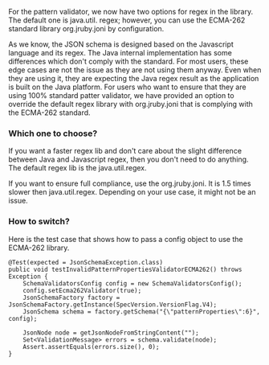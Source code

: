 For the pattern validator, we now have two options for regex in the library. The default one is java.util. regex; however, you can use the ECMA-262 standard library org.jruby.joni by configuration. 

As we know, the JSON schema is designed based on the Javascript language and its regex. The Java internal implementation has some differences which don't comply with the standard. For most users, these edge cases are not the issue as they are not using them anyway. Even when they are using it, they are expecting the Java regex result as the application is built on the Java platform. For users who want to ensure that they are using 100% standard patter validator, we have provided an option to override the default regex library with org.jruby.joni that is complying with the ECMA-262 standard.

### Which one to choose?

If you want a faster regex lib and don't care about the slight difference between Java and Javascript regex, then you don't need to do anything. The default regex lib is the java.util.regex.

If you want to ensure full compliance, use the org.jruby.joni. It is 1.5 times slower then java.util.regex. Depending on your use case, it might not be an issue. 

### How to switch?

Here is the test case that shows how to pass a config object to use the ECMA-262 library.

```
@Test(expected = JsonSchemaException.class)
public void testInvalidPatternPropertiesValidatorECMA262() throws Exception {
    SchemaValidatorsConfig config = new SchemaValidatorsConfig();
    config.setEcma262Validator(true);
    JsonSchemaFactory factory = JsonSchemaFactory.getInstance(SpecVersion.VersionFlag.V4);
    JsonSchema schema = factory.getSchema("{\"patternProperties\":6}", config);

    JsonNode node = getJsonNodeFromStringContent("");
    Set<ValidationMessage> errors = schema.validate(node);
    Assert.assertEquals(errors.size(), 0);
}
```


